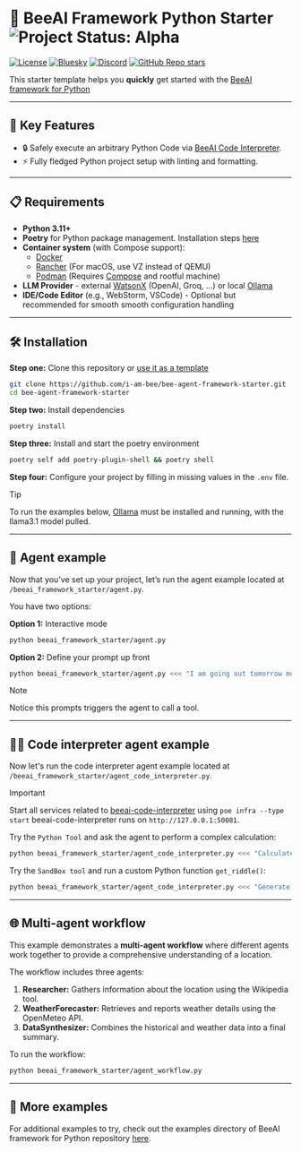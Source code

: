 # 🚀 BeeAI Framework Python Starter <img align="cener" alt="Project Status: Alpha" src="https://img.shields.io/badge/Status-Alpha-red">

[![License](https://img.shields.io/badge/License-Apache%202.0-EA7826?style=flat)](https://github.com/i-am-bee/beeai-framework?tab=Apache-2.0-1-ov-file#readme)
[![Bluesky](https://img.shields.io/badge/Bluesky-0285FF?style=flat&logo=bluesky&logoColor=white)](https://bsky.app/profile/beeaiagents.bsky.social)
[![Discord](https://img.shields.io/discord/1309202615556378705?style=social&logo=discord&logoColor=black&label=Discord&labelColor=7289da&color=black)](https://discord.com/invite/NradeA6ZNF)
[![GitHub Repo stars](https://img.shields.io/github/stars/I-am-bee/beeai-framework)](https://github.com/i-am-bee/beeai-framework)

This starter template helps you **quickly** get started with the [BeeAI framework for Python](https://github.com/i-am-bee/beeai-framework/python)

---

## 🌟 Key Features

- 🔒 Safely execute an arbitrary Python Code via [BeeAI Code Interpreter](https://github.com/i-am-bee/beeai-code-interpreter).
- ⚡ Fully fledged Python project setup with linting and formatting.

---

## 📋 Requirements

- **Python 3.11+**
- **Poetry** for Python package management. Installation steps [here](https://python-poetry.org/docs/#installation) 
- **Container system** (with Compose support):
    - [Docker](https://www.docker.com/)
    - [Rancher](https://www.rancher.com/) (For macOS, use VZ instead of QEMU)
    - [Podman](https://podman.io/) (Requires [Compose](https://podman-desktop.io/docs/compose/setting-up-compose) and rootful machine)
- **LLM Provider** - external [WatsonX](https://www.ibm.com/watsonx) (OpenAI, Groq, ...) or local [Ollama](https://ollama.com)
- **IDE/Code Editor** (e.g., WebStorm, VSCode) - Optional but recommended for smooth smooth configuration handling

---

## 🛠️ Installation

**Step one:** Clone this repository or [use it as a template](https://github.com/new?template_name=beeai-framework-py-starter&template_owner=i-am-bee)
```sh
git clone https://github.com/i-am-bee/bee-agent-framework-starter.git
cd bee-agent-framework-starter
```

**Step two:** Install dependencies
```sh
poetry install
```

**Step three:** Install and start the poetry environment
```sh
poetry self add poetry-plugin-shell && poetry shell
```

**Step four:** Configure your project by filling in missing values in the `.env` file.

> [!TIP] 
> To run the examples below, [Ollama](https://ollama.com/) must be installed and running, with the llama3.1 model pulled.

---

## 🤖 Agent example

Now that you’ve set up your project, let’s run the agent example located at `/beeai_framework_starter/agent.py`.

You have two options:

**Option 1:** Interactive mode
```sh
python beeai_framework_starter/agent.py
```

**Option 2:** Define your prompt up front
```sh
python beeai_framework_starter/agent.py <<< "I am going out tomorrow morning to walk around Boston. What should I plan to wear?"
```

> [!NOTE]
> Notice this prompts triggers the agent to call a tool.

---

## 🧑‍💻 Code interpreter agent example

Now let's run the code interpreter agent example located at `/beeai_framework_starter/agent_code_interpreter.py`.

> [!IMPORTANT]
> Start all services related to [beeai-code-interpreter](https://github.com/i-am-bee/beeai-code-interpreter) using `poe infra --type start`
> beeai-code-interpreter runs on `http://127.0.0.1:50081`.

Try the `Python Tool` and ask the agent to perform a complex calculation:
```sh
python beeai_framework_starter/agent_code_interpreter.py <<< "Calculate 534*342?"
```

Try the `SandBox tool` and run a custom Python function `get_riddle()`:
```sh
python beeai_framework_starter/agent_code_interpreter.py <<< "Generate a riddle"
```

---

## 🌐 Multi-agent workflow

This example demonstrates a **multi-agent workflow** where different agents work together to provide a comprehensive understanding of a location.

The workflow includes three agents:
1. **Researcher:** Gathers information about the location using the Wikipedia tool.
2. **WeatherForecaster:** Retrieves and reports weather details using the OpenMeteo API.
3. **DataSynthesizer:** Combines the historical and weather data into a final summary.

To run the workflow:
```sh
python beeai_framework_starter/agent_workflow.py
```

---

## 🎯 More examples

For additional examples to try, check out the examples directory of BeeAI framework for Python repository [here](https://github.com/i-am-bee/beeai-framework/blob/main/python/examples).
